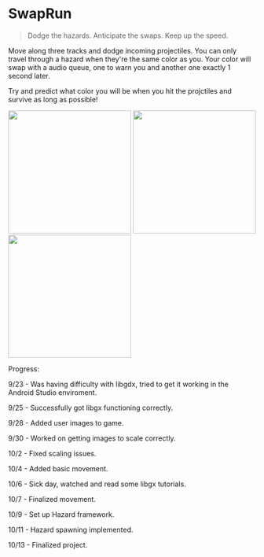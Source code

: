 # SwapRun

> Dodge the hazards.
> Anticipate the swaps.
> Keep up the speed.


Move along three tracks and dodge incoming projectiles. You can only travel through a hazard when they're the same color as you.
Your color will swap with a audio queue, one to warn you and another one exactly 1 second later. 

Try and predict what color you will be when you hit the projctiles and survive as long as possible! 

<img src="https://i.imgur.com/lzT2NnF.jpg" width="250" > <img src="https://i.imgur.com/wObltIs.jpg" width="250" > <img src="https://i.imgur.com/vYeQxLe.jpg" width="250" >


Progress:

9/23 - Was having difficulty with libgdx, tried to get it working in the Android Studio enviroment.

9/25 - Successfully got libgx functioning correctly.

9/28 - Added user images to game.

9/30 - Worked on getting images to scale correctly.

10/2 - Fixed scaling issues.

10/4 - Added basic movement.

10/6 - Sick day, watched and read some libgx tutorials.

10/7 - Finalized movement.

10/9 - Set up Hazard framework.

10/11 - Hazard spawning implemented.

10/13 - Finalized project.
